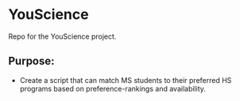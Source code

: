 # YouScience
Repo for the YouScience project.

## Purpose:
<ul>
  <li>Create a script that can match MS students to their preferred HS programs based on preference-rankings and availability.</li>
  </ul>

